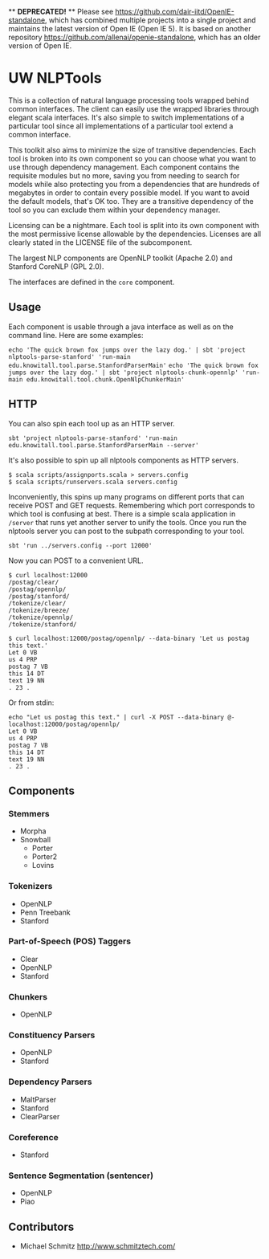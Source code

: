 ** **DEPRECATED!** ** Please see https://github.com/dair-iitd/OpenIE-standalone, which has combined multiple projects into a single project and maintains the latest version of Open IE (Open IE 5). It is based on another repository https://github.com/allenai/openie-standalone,  which has an older version of Open IE.

# UW NLPTools

This is a collection of natural language processing tools wrapped behind common
interfaces.  The client can easily use the wrapped libraries through elegant
scala interfaces.  It's also simple to switch implementations of a particular
tool since all implementations of a particular tool extend a common interface.

This toolkit also aims to minimize the size of transitive dependencies.  Each
tool is broken into its own component so you can choose what you want to use
through dependency management.  Each component contains the requisite modules
but no more, saving you from needing to search for models while also protecting
you from a dependencies that are hundreds of megabytes in order to contain
every possible model.  If you want to avoid the default models, that's OK too.
They are a transitive dependency of the tool so you can exclude them within
your dependency manager.

Licensing can be a nightmare.  Each tool is split into its own component with
the most permissive license allowable by the dependencies.  Licenses are all
clearly stated in the LICENSE file of the subcomponent.

The largest NLP components are OpenNLP toolkit (Apache 2.0) and Stanford
CoreNLP (GPL 2.0).

The interfaces are defined in the `core` component.

## Usage

Each component is usable through a java interface as well as on the command
line.  Here are some examples:

  `echo 'The quick brown fox jumps over the lazy dog.' | sbt 'project nlptools-parse-stanford' 'run-main edu.knowitall.tool.parse.StanfordParserMain'`
  `echo 'The quick brown fox jumps over the lazy dog.' | sbt 'project nlptools-chunk-opennlp' 'run-main edu.knowitall.tool.chunk.OpenNlpChunkerMain'`

## HTTP

You can also spin each tool up as an HTTP server.

  `sbt 'project nlptools-parse-stanford' 'run-main edu.knowitall.tool.parse.StanfordParserMain --server'`
  
It's also possible to spin up all nlptools components as HTTP servers.

```
$ scala scripts/assignports.scala > servers.config
$ scala scripts/runservers.scala servers.config
```

Inconveniently, this spins up many programs on different ports that can receive POST and GET requests.
Remembering which port corresponds to which tool is confusing at best.  There is a simple scala 
application in `/server` that runs yet another server to unify the tools.  Once you run the nlptools
server you can post to the subpath corresponding to your tool.

```
sbt 'run ../servers.config --port 12000'
```

Now you can POST to a convenient URL.

```
$ curl localhost:12000
/postag/clear/
/postag/opennlp/
/postag/stanford/
/tokenize/clear/
/tokenize/breeze/
/tokenize/opennlp/
/tokenize/stanford/
```

```
$ curl localhost:12000/postag/opennlp/ --data-binary 'Let us postag this text.'
Let 0 VB
us 4 PRP
postag 7 VB
this 14 DT
text 19 NN
. 23 .
```

Or from stdin:

```
echo "Let us postag this text." | curl -X POST --data-binary @- localhost:12000/postag/opennlp/
Let 0 VB
us 4 PRP
postag 7 VB
this 14 DT
text 19 NN
. 23 .
```


## Components

### Stemmers

* Morpha
* Snowball
  * Porter
  * Porter2
  * Lovins

### Tokenizers

* OpenNLP
* Penn Treebank
* Stanford

### Part-of-Speech (POS) Taggers

* Clear
* OpenNLP
* Stanford

### Chunkers

* OpenNLP

### Constituency Parsers

* OpenNLP
* Stanford

### Dependency Parsers

* MaltParser
* Stanford
* ClearParser

### Coreference

* Stanford

### Sentence Segmentation (sentencer)

* OpenNLP
* Piao

## Contributors

* Michael Schmitz <http://www.schmitztech.com/>
